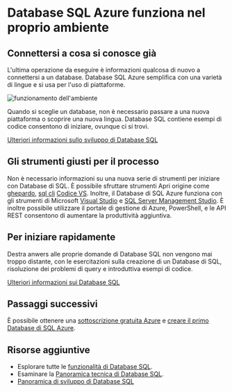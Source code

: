 <properties
   pageTitle="Database SQL Azure funziona nel proprio ambiente"
   description="Informazioni su come Database SQL consente di, protegge e proteggere i"
   keywords=""
   services="sql-database"
   documentationCenter=""
   authors="CarlRabeler"
   manager="jhubbard"
   editor=""/>

<tags
   ms.service="sql-database"
   ms.devlang="NA"
   ms.topic="article"
   ms.tgt_pltfrm="NA"
   ms.workload="data-management"
   ms.date="10/13/2016"
   ms.author="carlrab"/>

# <a name="azure-sql-database-works-in-your-environment"></a>Database SQL Azure funziona nel proprio ambiente

## <a name="connect-with-what-you-already-know"></a>Connettersi a cosa si conosce già

L'ultima operazione da eseguire è informazioni qualcosa di nuovo a connettersi a un database. Database SQL Azure semplifica con una varietà di lingue e si usa per l'uso di piattaforme.

![funzionamento dell'ambiente](./media/sql-database-works-in-your-environment/sql-database-works-in-your-environment.png)

Quando si sceglie un database, non è necessario passare a una nuova piattaforma o scoprire una nuova lingua. Database SQL contiene esempi di codice consentono di iniziare, ovunque ci si trovi.  

[Ulteriori informazioni sullo sviluppo di Database SQL](sql-database-develop-overview.md) 

## <a name="the-right-tools-for-the-job"></a>Gli strumenti giusti per il processo

Non è necessario informazioni su una nuova serie di strumenti per iniziare con Database di SQL. È possibile sfruttare strumenti Apri origine come [ghepardo](https://github.com/wunderlist/cheetah), [sql cli](https://www.npmjs.com/package/sql-cli) [Codice VS](https://code.visualstudio.com/). Inoltre, il Database di SQL Azure funziona con gli strumenti di Microsoft [Visual Studio](https://www.visualstudio.com/visual-studio-homepage-vs.aspx) e [SQL Server Management Studio](https://msdn.microsoft.com/library/ms174173.aspx).  È inoltre possibile utilizzare il portale di gestione di Azure, PowerShell, e le API REST consentono di aumentare la produttività aggiuntiva.

## <a name="get-started-quickly"></a>Per iniziare rapidamente

Destra anwers alle proprie domande di Database SQL non vengono mai troppo distante, con le esercitazioni sulla creazione di un Database di SQL, risoluzione dei problemi di query e introduttiva esempi di codice.

[Ulteriori informazioni sui Database SQL](sql-database-technical-overview.md)

## <a name="next-steps"></a>Passaggi successivi

È possibile ottenere una [sottoscrizione gratuita Azure](https://azure.microsoft.com/get-started/) e [creare il primo Database di SQL Azure](sql-database-get-started.md).

## <a name="additional-resources"></a>Risorse aggiuntive

* Esplorare tutte le [funzionalità di Database SQL](https://azure.microsoft.com/services/sql-database/).
* Esaminare la [Panoramica tecnica di Database SQL](sql-database-technical-overview.md).
* [Panoramica di sviluppo di Database SQL](sql-database-develop-overview.md)
